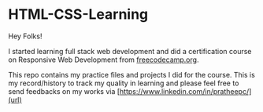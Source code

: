 # HTML-CSS-Learning

Hey Folks!

I started learning full stack web development and did a certification course on Responsive Web Development from [freecodecamp.org](url).

This repo contains my practice files and projects I did for the course. This is my record/history to track my quality in learning and please feel free to send feedbacks on my works via [https://www.linkedin.com/in/pratheepc/](url)

